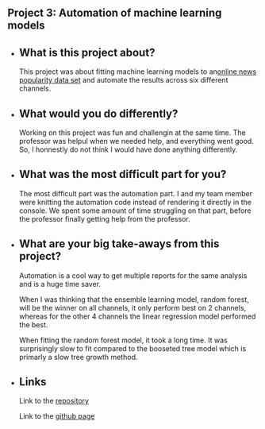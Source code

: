 ## Project 3: Automation of machine learning models  

  * ## What is this project about?  
    This project was about fitting machine learning models to an[online news popularity data set](https://archive.ics.uci.edu/ml/datasets/Online+News+Popularity)
    and automate the results across six different channels. 
    
  * ## What would you do differently?  
    Working on this project was fun and challengin at the same time. The professor was helpul when we needed help, and everything went good. So, I honnestly do
    not think I would have done anything differently.  
    
  * ## What was the most difficult part for you?  
    The most difficult part was the automation part. I and my team member were knitting the automation code instead of rendering it directly in the console.
    We spent some amount of time struggling on that part, before the professor finally getting help from the professor.  
    
  * ## What are your big take-aways from this project?  
    Automation is a cool way to get multiple reports for the same analysis and is a huge time saver.  
    
    When I was thinking that the ensemble learning model, random forest, will be the winner on all channels, it only perform best on 2 channels,
    whereas for the other 4 channels the linear regression model performed the best.  
    
    When fitting the random forest model, it took a long time. It was surprisingly slow to fit compared to the booseted tree model which is primarly a slow
    tree growth method.  
    
  * ## Links 
    Link to the [repository](https://github.com/Rubinho12/ST558-Project3)
    
    Link to the [github page](https://rubinho12.github.io/ST558-Project3/)
    
    
    
